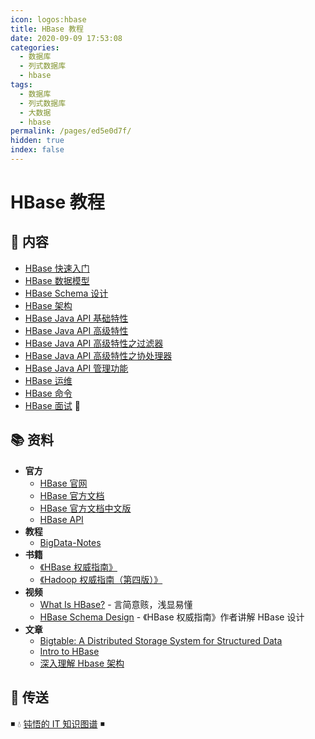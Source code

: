 ```yaml
---
icon: logos:hbase
title: HBase 教程
date: 2020-09-09 17:53:08
categories:
  - 数据库
  - 列式数据库
  - hbase
tags:
  - 数据库
  - 列式数据库
  - 大数据
  - hbase
permalink: /pages/ed5e0d7f/
hidden: true
index: false
---
```


# HBase 教程

## 📖 内容

- [HBase 快速入门](HBase_快速入门.md)
- [HBase 数据模型](HBase_数据模型.md)
- [HBase Schema 设计](HBase_Schema.md)
- [HBase 架构](HBase_架构.md)
- [HBase Java API 基础特性](HBase_API_基础特性.md)
- [HBase Java API 高级特性](HBase_API_高级特性.md)
- [HBase Java API 高级特性之过滤器](HBase_API_高级特性_过滤器.md)
- [HBase Java API 高级特性之协处理器](HBase_API_高级特性_协处理器.md)
- [HBase Java API 管理功能](HBase_API_管理功能.md)
- [HBase 运维](HBase_运维.md)
- [HBase 命令](HBase_命令.md)
- [HBase 面试](HBase_面试.md) 💯

## 📚 资料

- **官方**
  - [HBase 官网](http://hbase.apache.org/)
  - [HBase 官方文档](https://hbase.apache.org/book.html)
  - [HBase 官方文档中文版](http://abloz.com/hbase/book.html)
  - [HBase API](https://hbase.apache.org/apidocs/index.html)
- **教程**
  - [BigData-Notes](https://github.com/heibaiying/BigData-Notes)
- **书籍**
  - [《HBase 权威指南》](https://book.douban.com/subject/25784835/)
  - [《Hadoop 权威指南（第四版）》](https://book.douban.com/subject/27115351/)
- **视频**
  - [What Is HBase?](https://www.youtube.com/watch?v=cEjDR3B_3cs) - 言简意赅，浅显易懂
  - [HBase Schema Design](https://www.youtube.com/watch?v=_HLoH_PgrLk&t=1054s) - 《HBase 权威指南》作者讲解 HBase 设计
- **文章**
  - [Bigtable: A Distributed Storage System for Structured Data](https://static.googleusercontent.com/media/research.google.com/zh-CN//archive/bigtable-osdi06.pdf)
  - [Intro to HBase](https://www.slideshare.net/alexbaranau/intro-to-hbase)
  - [深入理解 Hbase 架构](https://segmentfault.com/a/1190000019959411)

## 🚪 传送

◾ 💧 [钝悟的 IT 知识图谱](https://dunwu.github.io/waterdrop/) ◾
